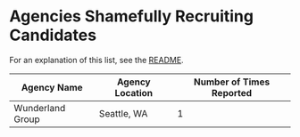 # Agencies Shamefully Recruiting Candidates

For an explanation of this list, see the [README](readme.md).

Agency Name | Agency Location | Number of Times Reported
------------|-----------------|-------------------------
Wunderland Group | Seattle, WA | 1